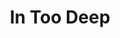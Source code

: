 ---
title: In Too Deep
layout: game
categories: gamejam
type: gamejam

# Project Overview
heading: "Try to get as deep as you can in this cave system!"
summary: "In Too Deep is a mining tycoon designed around the theme 'Deeper and deeper' <small>(Ludum Dare 48)</small>"

# Media
icon: "https://am3pap005files.storage.live.com/y4miXRu561_F2Nq6b-i33z7j5NIa6vTwyV8YCBgw7ViO52CAeqrIqoT9vNjuoF9ao1ks--ZtkUQLI8nVurncXIOhypvstknKQ2O1fjr66fK1zI3f65_mnQhgzepFAl18fJdysyzWgnwwtmwln3oMnv4rgg3_mtuTz9jMRH--LDqos7HYeF8bGWTTPWKHSJHrTWk?width=1228&height=1341&cropmode=none"
showreel: "https://onedrive.live.com/download?resid=9594E849DC7FC39E!61439&authkey=!ALn3x-hqZtp2mOI"

# Game Embed
isgameembed: true
gameembed: "https://itch.io/embed-upload/3733407"
widgetembed: "https://itch.io/embed/1016725"

# Project Details
status: "Done"
duration: "72 Hours"
dates: "April 2021"
tools:
  - Unity
roles:
  - Programming
  - Environment
  - Art
credits:
  - Amy Elliott
  - Joe Shanahan
  - Scott Richards
  - Tash Briggs
repo: ""
statslink: ""
itch: "https://horsehead.itch.io/in-too-deep"
---